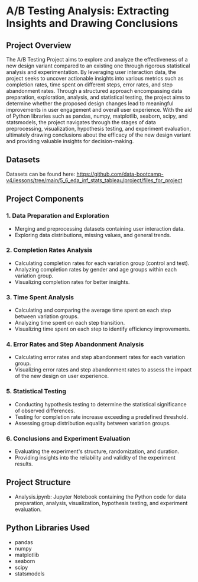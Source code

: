 # A/B Testing Analysis: Extracting Insights and Drawing Conclusions

## Project Overview

The A/B Testing Project aims to explore and analyze the effectiveness of a new design variant compared to an existing one through rigorous statistical analysis and experimentation. By leveraging user interaction data, the project seeks to uncover actionable insights into various metrics such as completion rates, time spent on different steps, error rates, and step abandonment rates. Through a structured approach encompassing data preparation, exploration, analysis, and statistical testing, the project aims to determine whether the proposed design changes lead to meaningful improvements in user engagement and overall user experience. With the aid of Python libraries such as pandas, numpy, matplotlib, seaborn, scipy, and statsmodels, the project navigates through the stages of data preprocessing, visualization, hypothesis testing, and experiment evaluation, ultimately drawing conclusions about the efficacy of the new design variant and providing valuable insights for decision-making.

## Datasets 
Datasets can be found here: https://github.com/data-bootcamp-v4/lessons/tree/main/5_6_eda_inf_stats_tableau/project/files_for_project

## Project Components

### 1. Data Preparation and Exploration

- Merging and preprocessing datasets containing user interaction data.
- Exploring data distributions, missing values, and general trends.

### 2. Completion Rates Analysis

- Calculating completion rates for each variation group (control and test).
- Analyzing completion rates by gender and age groups within each variation group.
- Visualizing completion rates for better insights.

### 3. Time Spent Analysis

- Calculating and comparing the average time spent on each step between variation groups.
- Analyzing time spent on each step transition.
- Visualizing time spent on each step to identify efficiency improvements.

### 4. Error Rates and Step Abandonment Analysis

- Calculating error rates and step abandonment rates for each variation group.
- Visualizing error rates and step abandonment rates to assess the impact of the new design on user experience.

### 5. Statistical Testing

- Conducting hypothesis testing to determine the statistical significance of observed differences.
- Testing for completion rate increase exceeding a predefined threshold.
- Assessing group distribution equality between variation groups.

### 6. Conclusions and Experiment Evaluation

- Evaluating the experiment's structure, randomization, and duration.
- Providing insights into the reliability and validity of the experiment results.

## Project Structure

- Analysis.ipynb: Jupyter Notebook containing the Python code for data preparation, analysis, visualization, hypothesis testing, and experiment evaluation.

## Python Libraries Used

- pandas
- numpy
- matplotlib
- seaborn
- scipy
- statsmodels
